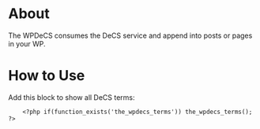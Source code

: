 # About
The WPDeCS consumes the DeCS service and append into posts or pages in your WP.

# How to Use

Add this block to show all DeCS terms:
```
	<?php if(function_exists('the_wpdecs_terms')) the_wpdecs_terms(); ?>
```

